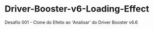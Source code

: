 # Driver-Booster-v6-Loading-Effect

Desafio 001 -
Clone do Efeito ao 'Analisar' do Driver Booster v6.6
